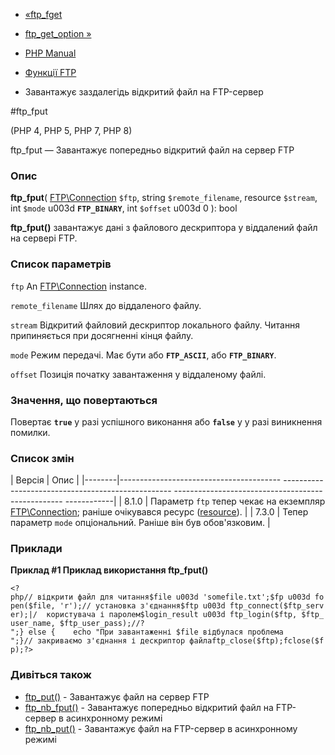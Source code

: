 - [«ftp_fget](function.ftp-fget.md)
- [ftp_get_option »](function.ftp-get-option.md)

- [PHP Manual](index.md)
- [Функції FTP](ref.ftp.md)
- Завантажує заздалегідь відкритий файл на FTP-сервер

#ftp_fput

(PHP 4, PHP 5, PHP 7, PHP 8)

ftp_fput — Завантажує попередньо відкритий файл на сервер FTP

### Опис

**ftp_fput**(
[FTP\Connection](class.ftp-connection.md) `$ftp`,
string `$remote_filename`,
resource `$stream`,
int `$mode` u003d **`FTP_BINARY`**,
int `$offset` u003d 0
): bool

**ftp_fput()** завантажує дані з файлового дескриптора у віддалений
файл на сервері FTP.

### Список параметрів

`ftp`
An [FTP\Connection](class.ftp-connection.md) instance.

`remote_filename`
Шлях до віддаленого файлу.

`stream`
Відкритий файловий дескриптор локального файлу. Читання припиняється при
досягненні кінця файлу.

`mode`
Режим передачі. Має бути або **`FTP_ASCII`**, або **`FTP_BINARY`**.

`offset`
Позиція початку завантаження у віддаленому файлі.

### Значення, що повертаються

Повертає **`true`** у разі успішного виконання або **`false`** у
у разі виникнення помилки.

### Список змін

| Версія | Опис |
|--------|---------------------------------------- -------------------------------------------------- -------------------------------------------------- ------------|
| 8.1.0 | Параметр `ftp` тепер чекає на екземпляр [FTP\Connection](class.ftp-connection.md); раніше очікувався ресурс ([resource](language.types.resource.md)). |
| 7.3.0 | Тепер параметр `mode` опціональний. Раніше він був обов'язковим. |

### Приклади

**Приклад #1 Приклад використання **ftp_fput()****

` <?php// відкрити файл для читання$file u003d 'somefile.txt';$fp u003d fopen($file, 'r');// установка з'єднання$ftp u003d ftp_connect($ftp_server);|/  користувача і паролем$login_result u003d ftp_login($ftp, $ftp_user_name, $ftp_user_pass);//?
";} else {    echo "При завантаженні $file відбулася проблема
";}// закриваємо з'єднання і дескриптор файлаftp_close($ftp);fclose($fp);?> `

### Дивіться також

- [ftp_put()](function.ftp-put.md) - Завантажує файл на сервер FTP
- [ftp_nb_fput()](function.ftp-nb-fput.md) - Завантажує
попередньо відкритий файл на FTP-сервер в асинхронному режимі
- [ftp_nb_put()](function.ftp-nb-put.md) - Завантажує файл на
FTP-сервер в асинхронному режимі
